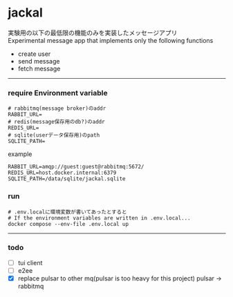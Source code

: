 # jackal
実験用の以下の最低限の機能のみを実装したメッセージアプリ  
Experimental message app that implements only the following functions

- create user
- send message
- fetch message
---

### require Environment variable
```dotenv
# rabbitmq(message broker)のaddr
RABBIT_URL=
# redis(message保存用のdb?)のaddr
REDIS_URL=
# sqlite(userデータ保存用)のpath
SQLITE_PATH=
```

example
```dotenv
RABBIT_URL=amqp://guest:guest@rabbitmq:5672/
REDIS_URL=host.docker.internal:6379
SQLITE_PATH=/data/sqlite/jackal.sqlite
```

### run
```shell
# .env.localに環境変数が書いてあったとすると
# If the environment variables are written in .env.local...
docker compose --env-file .env.local up
```


---

### todo
- [ ] tui client
- [ ] e2ee
- [x] replace pulsar to other mq(pulsar is too heavy for this project)
    pulsar -> rabbitmq